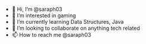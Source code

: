 - 👋 Hi, I’m @saraph03
- 👀 I’m interested in gaming
- 🌱 I’m currently learning Data Structures, Java
- 💞️ I’m looking to collaborate on anything tech related
- 📫 How to reach me @saraph03

<!---
saraph03/saraph03 is a ✨ special ✨ repository because its `README.md` (this file) appears on your GitHub profile.
You can click the Preview link to take a look at your changes.
--->

